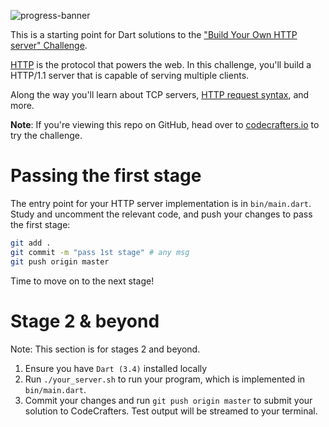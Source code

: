 ![progress-banner](https://codecrafters.io/landing/images/default_progress_banners/http-server.png)

This is a starting point for Dart solutions to the
["Build Your Own HTTP server" Challenge](https://app.codecrafters.io/courses/http-server/overview).

[HTTP](https://en.wikipedia.org/wiki/Hypertext_Transfer_Protocol) is the
protocol that powers the web. In this challenge, you'll build a HTTP/1.1 server
that is capable of serving multiple clients.

Along the way you'll learn about TCP servers,
[HTTP request syntax](https://www.w3.org/Protocols/rfc2616/rfc2616-sec5.html),
and more.

**Note**: If you're viewing this repo on GitHub, head over to
[codecrafters.io](https://codecrafters.io) to try the challenge.

# Passing the first stage

The entry point for your HTTP server implementation is in `bin/main.dart`. Study
and uncomment the relevant code, and push your changes to pass the first stage:

```sh
git add .
git commit -m "pass 1st stage" # any msg
git push origin master
```

Time to move on to the next stage!

# Stage 2 & beyond

Note: This section is for stages 2 and beyond.

1. Ensure you have `Dart (3.4)` installed locally
1. Run `./your_server.sh` to run your program, which is implemented in
   `bin/main.dart`.
1. Commit your changes and run `git push origin master` to submit your solution
   to CodeCrafters. Test output will be streamed to your terminal.
